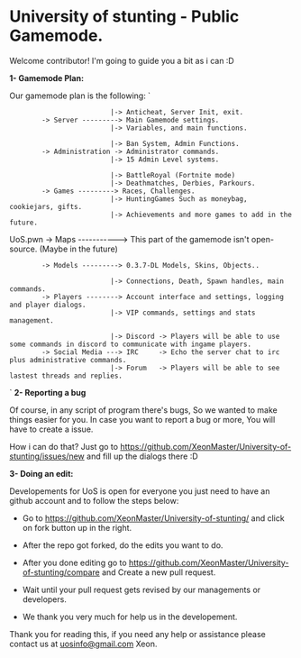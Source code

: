 # University of stunting - Public Gamemode.

Welcome contributor! I'm going to guide you a bit as i can :D

**1- Gamemode Plan:**

Our gamemode plan is the following:
`

                             |-> Anticheat, Server Init, exit.
            -> Server ---------> Main Gamemode settings.
                             |-> Variables, and main functions.
                             
                             |-> Ban System, Admin Functions.
            -> Administration -> Administrator commands.
                             |-> 15 Admin Level systems.
            
                             |-> BattleRoyal (Fortnite mode)
                             |-> Deathmatches, Derbies, Parkours.
            -> Games ---------> Races, Challenges.
                             |-> HuntingGames Such as moneybag, cookiejars, gifts.
                             |-> Achievements and more games to add in the future.
            
 UoS.pwn   -> Maps -----------> This part of the gamemode isn't open-source. (Maybe in the future)

            -> Models ---------> 0.3.7-DL Models, Skins, Objects..
            
                             |-> Connections, Death, Spawn handles, main commands.
            -> Players --------> Account interface and settings, logging and player dialogs.
                             |-> VIP commands, settings and stats management.
                            
                             |-> Discord -> Players will be able to use some commands in discord to communicate with ingame players.
            -> Social Media ---> IRC     -> Echo the server chat to irc plus administrative commands.
                             |-> Forum   -> Players will be able to see lastest threads and replies. 
 `
**2- Reporting a bug**

Of course, in any script of program there's bugs, So we wanted to make things easier for you.
In case you want to report a bug or more, You will have to create a issue.

How i can do that?
Just go to https://github.com/XeonMaster/University-of-stunting/issues/new and fill up the dialogs there :D

**3- Doing an edit:**

Developements for UoS is open for everyone you just need to have an github account and to follow the steps below:

- Go to https://github.com/XeonMaster/University-of-stunting/ and click on fork button up in the right.

- After the repo got forked, do the edits you want to do.

- After you done editing go to https://github.com/XeonMaster/University-of-stunting/compare and Create a new pull request.

- Wait until your pull request gets revised by our managements or developers.

- We thank you very much for help us in the developement.

Thank you for reading this, if you need any help or assistance please contact us at uosinfo@gmail.com
Xeon.

